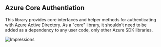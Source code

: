 ## Azure Core Authentiation

This library provides core interfaces and helper methods for authenticating with Azure Active Directory.  As a "core" library, it shouldn't need to be added as a dependency to any user code, only other Azure SDK libraries.


![Impressions](https://azure-sdk-impressions.azurewebsites.net/api/impressions/azure-sdk-for-js/sdk/core/core-auth/README.png)
